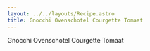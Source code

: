 ```yaml
---
layout: ../../layouts/Recipe.astro
title: Gnocchi Ovenschotel Courgette Tomaat
---
```

Gnocchi Ovenschotel Courgette Tomaat